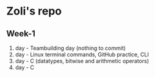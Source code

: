 # Zoli's repo

## Week-1
1. day - Teambuilding day (nothing to commit)
2. day - Linux terminal commands, GitHub practice, CLI
3. day - C (datatypes, bitwise and arithmetic operators)
4. day - C
